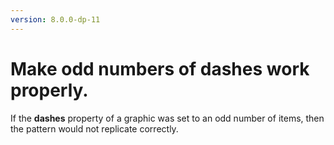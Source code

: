 ```yaml
---
version: 8.0.0-dp-11
---
```

# Make odd numbers of dashes work properly.

If the **dashes** property of a graphic was set to an odd number of
items, then the pattern would not replicate correctly.
